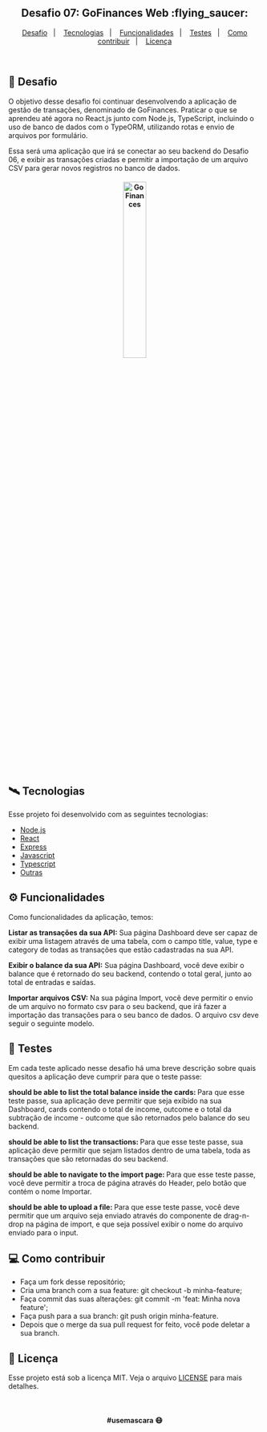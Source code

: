 <h2 align="center">
  Desafio 07: GoFinances Web :flying_saucer:
</h2>

<p align="center">
  <a href="#rocket-desafio">Desafio</a>&nbsp;&nbsp;&nbsp;|&nbsp;&nbsp;&nbsp;
  <a href="#artificial_satellite-tecnologias">Tecnologias</a>&nbsp;&nbsp;&nbsp;|&nbsp;&nbsp;&nbsp;
  <a href="#gear-funcionalidades">Funcionalidades</a>&nbsp;&nbsp;&nbsp;|&nbsp;&nbsp;&nbsp;
  <a href="#gear-testes-aplicados-nesse-desafio">Testes</a>&nbsp;&nbsp;&nbsp;|&nbsp;&nbsp;&nbsp;
  <a href="#computer-como-contribuir">Como contribuir</a>&nbsp;&nbsp;&nbsp;|&nbsp;&nbsp;&nbsp;
  <a href="#file_folder-licença">Licença</a>
</p>

<br>

## :rocket: Desafio

O objetivo desse desafio foi continuar desenvolvendo a aplicação de gestão de transações, denominado de GoFinances. Praticar o que se aprendeu até agora no React.js junto com Node.js, TypeScript, incluindo o uso de banco de dados com o TypeORM, utilizando rotas e envio de arquivos por formulário.

Essa será uma aplicação que irá se conectar ao seu backend do Desafio 06, e exibir as transações criadas e permitir a importação de um arquivo CSV para gerar novos registros no banco de dados.

<h4 display="flex" align="center">
    <img width="30%" alt="GoFinances" title="GoFinances" src=".github/"/>
</h4>


## :artificial_satellite: Tecnologias

Esse projeto foi desenvolvido com as seguintes tecnologias:

- [Node.js](https://nodejs.org/en/)
- [React](https://reactjs.org)
- [Express](https://expressjs.com/)
- [Javascript](https://www.javascript.com/)
- [Typescript](https://www.typescriptlang.org/)
- [Outras](#)


## :gear: Funcionalidades

Como funcionalidades da aplicação, temos:

<strong>Listar as transações da sua API:</strong>
Sua página Dashboard deve ser capaz de exibir uma listagem através de uma tabela, com o campo title, value, type e category de todas as transações que estão cadastradas na sua API.

<strong>Exibir o balance da sua API:</strong>
Sua página Dashboard, você deve exibir o balance que é retornado do seu backend, contendo o total geral, junto ao total de entradas e saídas.

<strong>Importar arquivos CSV:</strong>
Na sua página Import, você deve permitir o envio de um arquivo no formato csv para o seu backend, que irá fazer a importação das transações para o seu banco de dados. O arquivo csv deve seguir o seguinte modelo.


## :memo: Testes
 Em cada teste aplicado nesse desafio há uma breve descrição sobre quais quesitos a aplicação deve cumprir para que o teste passe:

<strong> should be able to list the total balance inside the cards: </strong>
Para que esse teste passe, sua aplicação deve permitir que seja exibido na sua Dashboard, cards contendo o total de income, outcome e o total da subtração de income - outcome que são retornados pelo balance do seu backend.

<strong> should be able to list the transactions: </strong>
Para que esse teste passe, sua aplicação deve permitir que sejam listados dentro de uma tabela, toda as transações que são retornadas do seu backend.

<strong> should be able to navigate to the import page: </strong>
Para que esse teste passe, você deve permitir a troca de página através do Header, pelo botão que contém o nome Importar.

<strong> should be able to upload a file: </strong>
Para que esse teste passe, você deve permitir que um arquivo seja enviado através do componente de drag-n-drop na página de import, e que seja possível exibir o nome do arquivo enviado para o input.


## :computer: Como contribuir
- Faça um fork desse repositório;
- Cria uma branch com a sua feature: git checkout -b minha-feature;
- Faça commit das suas alterações: git commit -m 'feat: Minha nova feature';
- Faça push para a sua branch: git push origin minha-feature.
- Depois que o merge da sua pull request for feito, você pode deletar a sua branch.


## :file_folder: Licença
Esse projeto está sob a licença MIT. Veja o arquivo [LICENSE](LICENSE.md) para mais detalhes.

<br>

#### <div align="center">#usemascara :mask: </div>
